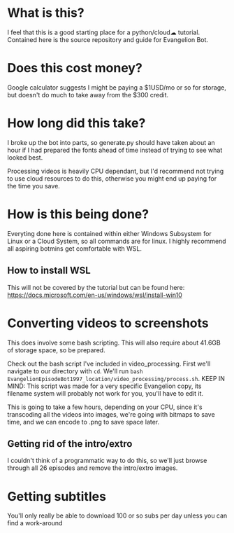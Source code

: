 # What is this?
I feel that this is a good starting place for a python/cloud☁ tutorial.
Contained here is the source repository and guide for Evangelion Bot.


# Does this cost money?
Google calculator suggests I might be paying a $1USD/mo or so for storage, but doesn't do much to take away from the $300 credit.

# How long did this take?
I broke up the bot into parts, so generate.py should have taken about an hour if I had prepared the fonts ahead of time instead of trying to see what looked best.

Processing videos is heavily CPU dependant, but I'd recommend not trying to use cloud resources to do this, otherwise you might end up paying for the time you save.

# How is this being done?
Everyting done here is contained within either Windows Subsystem for Linux or a Cloud System, so all commands are for linux. I highly recommend all aspiring botmins get comfortable with WSL.

## How to install WSL
This will not be covered by the tutorial but can be found here:
https://docs.microsoft.com/en-us/windows/wsl/install-win10

# Converting videos to screenshots
This does involve some bash scripting.
This will also require about 41.6GB of storage space, so be prepared.

Check out the bash script I've included in video_processing.
First we'll navigate to our directory with `cd`.
We'll run `bash EvangelionEpisodeBot1997_location/video_processing/process.sh`.
KEEP IN MIND: This script was made for a very specific Evangelion copy, its filename system will probably not work for you, you'll have to edit it.

This is going to take a few hours, depending on your CPU, since it's transcoding all the videos into images, we're going with bitmaps to save time, and we can encode to .png to save space later.

## Getting rid of the intro/extro
I couldn't think of a programmatic way to do this, so we'll just browse through all 26 episodes and remove the intro/extro images.

# Getting subtitles
You'll only really be able to download 100 or so subs per day unless you can find a work-around
